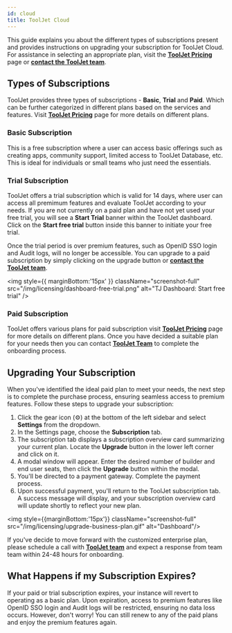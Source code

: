 ```yaml
---
id: cloud
title: ToolJet Cloud
---
```


This guide explains you about the different types of subscriptions present and provides instructions on upgrading your subscription for ToolJet Cloud. For assistance in selecting an appropriate plan, visit the **[ToolJet Pricing](https://www.tooljet.com/pricing)** page or **[contact the ToolJet team](mailto:hello@tooljet.com)**.

<div style={{paddingTop:'24px'}}>

## Types of Subscriptions

ToolJet provides three types of subscriptions - **Basic**, **Trial** and **Paid**. Which can be further categorized in different plans based on the services and features. Visit **[ToolJet Pricing](https://www.tooljet.com/pricing)** page for more details on different plans.

### Basic Subscription

This is a free subscription where a user can access basic offerings such as creating apps, community support, limited access to ToolJet Database, etc. This is ideal for individuals or small teams who just need the essentials.

### Trial Subscription

ToolJet offers a trial subscription which is valid for 14 days, where user can access all premimum features and evaluate ToolJet according to your needs. If you are not currently on a paid plan and have not yet used your free trial, you will see a **Start Trial** banner within the ToolJet dashboard. Click on the **Start free trial** button inside this banner to initiate your  free trial.

Once the trial period is over premium features, such as OpenID SSO login and Audit logs, will no longer be accessible. You can upgrade to a paid subscription by simply clicking on the upgrade button or **[contact the ToolJet team](mailto:hello@tooljet.com)**.

<img style={{ marginBottom:'15px' }} className="screenshot-full" src="/img/licensing/dashboard-free-trial.png" alt="TJ Dashboard: Start free trial" />

### Paid Subscription

ToolJet offers various plans for paid subscription visit **[ToolJet Pricing](https://www.tooljet.com/pricing)** page for more details on different plans. Once you have decided a suitable plan for your needs then you can contact **[ToolJet Team](mailto:hello@tooljet.com)** to complete the onboarding process.

</div>

<div style={{paddingTop:'24px'}}>

## Upgrading Your Subscription

When you've identified the ideal paid plan to meet your needs, the next step is to complete the purchase process, ensuring seamless access to premium features. Follow these steps to upgrade your subscription:

1. Click the gear icon (⚙️) at the bottom of the left sidebar and select **Settings** from the dropdown.
2. In the Settings page, choose the **Subscription** tab.
3. The subscription tab displays a subscription overview card summarizing your current plan. Locate the **Upgrade** button in the lower left corner and click on it.
4. A modal window will appear. Enter the desired number of builder and end user seats, then click the **Upgrade** button within the modal.
5. You'll be directed to a payment gateway. Complete the payment process.
6. Upon successful payment, you'll return to the ToolJet subscription tab. A success message will display, and your subscription overview card will update shortly to reflect your new plan.

<img style={{marginBottom:'15px'}} className="screenshot-full" src="/img/licensing/upgrade-business-plan.gif" alt="Dashboard"/>

If you've decide to move forward with the customized enterprise plan, please schedule a call with **[ToolJet team](mailto:hello@tooljet.com)** and expect a response from team team within 24-48 hours for onboarding.

</div>

<div style={{paddingTop:'24px'}}>

## What Happens if my Subscription Expires?

If your paid or trial subscription expires, your instance will revert to operating as a basic plan. Upon expiration, access to premium features like OpenID SSO login and Audit logs will be restricted, ensuring no data loss occurs. However, don't worry! You can still renew to any of the paid plans and enjoy the premium features again.

</div>